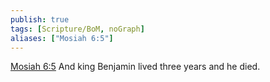```yaml
---
publish: true
tags: [Scripture/BoM, noGraph]
aliases: ["Mosiah 6:5"]
---
```

[Mosiah 6:5](https://churchofjesuschrist.org/study/scriptures/bofm/mosiah/6?lang=eng&id=p5#p5) And king Benjamin lived three years and he died.
